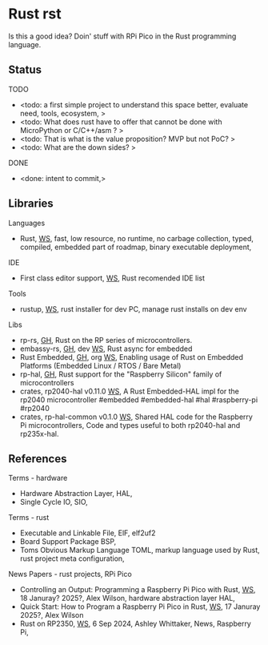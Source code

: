 # Rust rst

Is this a good idea? Doin' stuff with RPi Pico in the Rust programming language.


## Status

TODO
* <todo: a first simple project to understand this space better, evaluate need, tools, ecosystem, >
* <todo: What does rust have to offer that cannot be done with MicroPython or C/C++/asm ? >
* <todo: That is what is the value proposition? MVP but not PoC? >
* <todo: What are the down sides? >

DONE
* <done: intent to commit,>

## Libraries

Languages
* Rust, [WS](https://www.rust-lang.org/), fast, low resource, no runtime, no carbage collection, typed, compiled, embedded part of roadmap, binary executable deployment,  

IDE
* First class editor support, [WS](https://www.rust-lang.org/tools), Rust recomended IDE list

Tools
* rustup, [WS](https://rustup.rs/), rust installer for dev PC, manage rust installs on dev env

Libs
* rp-rs, [GH](https://github.com/rp-rs), Rust on the RP series of microcontrollers. 
* embassy-rs, [GH](https://github.com/embassy-rs), dev [WS](https://embassy.dev/), Rust async for embedded
* Rust Embedded, [GH](https://github.com/rust-embedded), org [WS](https://www.rust-lang.org/governance/wgs/embedded), Enabling usage of Rust on Embedded Platforms (Embedded Linux / RTOS / Bare Metal)
* rp-hal, [GH](https://github.com/rp-rs/rp-hal), Rust support for the "Raspberry Silicon" family of microcontrollers
* crates, rp2040-hal v0.11.0 [WS](https://crates.io/crates/rp2040-hal), A Rust Embedded-HAL impl for the rp2040 microcontroller #embedded #embedded-hal #hal #raspberry-pi #rp2040
* crates, rp-hal-common v0.1.0 [WS](https://crates.io/crates/rp-hal-common), Shared HAL code for the Raspberry Pi microcontrollers, Code and types useful to both rp2040-hal and rp235x-hal.

## References

Terms - hardware
* Hardware Abstraction Layer, HAL, 
* Single Cycle IO, SIO, 

Terms - rust
* Executable and Linkable File, ElF, elf2uf2
* Board Support Package BSP, 
* Toms Obvious Markup Language TOML, markup language used by Rust, rust project meta configuration, 

News Papers - rust projects, RPi Pico
* Controlling an Output: Programming a Raspberry Pi Pico with Rust, [WS](https://www.alexdwilson.dev/learning-in-public/controlling-an-output-how-to-program-a-raspberry-pi-pico-in-rust), 18 Januray? 2025?, Alex Wilson, hardware abstraction layer HAL, 
* Quick Start: How to Program a Raspberry Pi Pico in Rust, [WS](https://www.alexdwilson.dev/learning-in-public/how-to-program-a-raspberry-pi-pico), 17 Januray 2025?, Alex Wilson
* Rust on RP2350, [WS](https://www.raspberrypi.com/news/rust-on-rp2350/), 6 Sep 2024, Ashley Whittaker, News, Raspberry Pi, 




